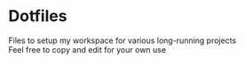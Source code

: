 # Dotfiles
Files to setup my workspace for various long-running projects  
Feel free to copy and edit for your own use

